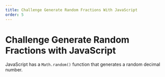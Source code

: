 ```yaml
---
title: Challenge Generate Random Fractions With JavaScript
order: 5
---
```

# Challenge Generate Random Fractions with JavaScript

JavaScript has a `Math.random()` function that generates a random decimal number.
